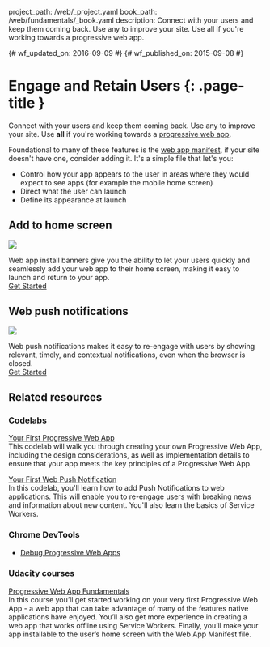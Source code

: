 project_path: /web/_project.yaml
book_path: /web/fundamentals/_book.yaml
description: Connect with your users and keep them coming back. Use any to improve your site. Use all if you're working towards a progressive web app.

{# wf_updated_on: 2016-09-09 #}
{# wf_published_on: 2015-09-08 #}

# Engage and Retain Users {: .page-title }

Connect with your users and keep them coming back. Use any to improve your
site. Use **all** if you're working towards a
[progressive web app](/web/progressive-web-apps/).

Foundational to many of these features is the [web app manifest](web-app-manifest/),
if your site doesn't have one, consider adding it. It's a simple file that let's
you:   

* Control how your app appears to the user in areas where they would expect
to see apps (for example the mobile home screen)  
* Direct what the user can launch  
* Define its appearance at launch  

<div class="attempt-left">
  <h2>Add to home screen</h2>
  <a href="app-install-banners/">
    <img src="/web/images/common/add-to-hs-16x9.png">
  </a>
  <p>
    Web app install banners give you the ability to let your users quickly
    and seamlessly add your web app to their home screen, making it easy to
    launch and return to your app.<br>
    <a href="app-install-banners/">Get Started</a>
  </p>
</div>
<div class="attempt-right">
  <h2>Web push notifications</h2>
  <a href="push-notifications/">
    <img src="/web/images/common/push-notification-16x9.png">
  </a>
  <p>
    Web push notifications makes it easy to re-engage with users by
    showing relevant, timely, and contextual notifications, even when 
    the browser is closed.<br>
    <a href="push-notifications/">Get Started</a>
  </p>
</div>

<div style="clear:both;"></div>

## Related resources

### Codelabs

[Your First Progressive Web App](/web/fundamentals/getting-started/codelabs/your-first-pwapp/)<br>
This codelab will walk you through creating your own Progressive Web App,
including the design considerations, as well as implementation details to
ensure that your app meets the key principles of a Progressive Web App.

[Your First Web Push Notification](/web/fundamentals/getting-started/codelabs/push-notifications/)<br>
In this codelab, you'll learn how to add Push Notifications to web
applications. This will enable you to re-engage users with breaking news and
information about new content. You'll also learn the basics of Service Workers.

### Chrome DevTools

* [Debug Progressive Web Apps](/web/tools/chrome-devtools/progressive-web-apps/)


### Udacity courses

[Progressive Web App Fundamentals](https://udacity.com/ud811)<br>
In this course you’ll get started working on your very first Progressive Web
App - a web app that can take advantage of many of the features native
applications have enjoyed. You’ll also get more experience in creating a web
app that works offline using Service Workers. Finally, you’ll make your app
installable to the user’s home screen with the Web App Manifest file.


<div style="clear:both;"></div>
